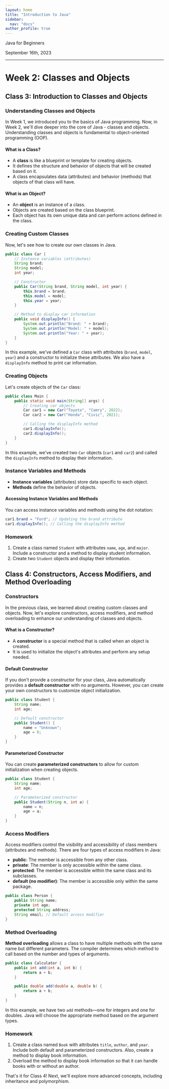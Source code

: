 ```yaml
---
layout: home
title: "Introduction to Java"
sidebar:
  nav: "docs"
author_profile: true
---
```


Java for Beginners

September 16th, 2023

***

# Week 2: Classes and Objects

## Class 3: Introduction to Classes and Objects

### Understanding Classes and Objects

In Week 1, we introduced you to the basics of Java programming. Now, in Week 2, we'll dive deeper into the core of Java - classes and objects. Understanding classes and objects is fundamental to object-oriented programming (OOP).

#### What is a Class?

- A **class** is like a blueprint or template for creating objects.
- It defines the structure and behavior of objects that will be created based on it.
- A class encapsulates data (attributes) and behavior (methods) that objects of that class will have.

#### What is an Object?

- An **object** is an instance of a class.
- Objects are created based on the class blueprint.
- Each object has its own unique data and can perform actions defined in the class.


### Creating Custom Classes

Now, let's see how to create our own classes in Java.

```java
public class Car {
    // Instance variables (attributes)
    String brand;
    String model;
    int year;

    // Constructor
    public Car(String brand, String model, int year) {
        this.brand = brand;
        this.model = model;
        this.year = year;
    }

    // Method to display car information
    public void displayInfo() {
        System.out.println("Brand: " + brand);
        System.out.println("Model: " + model);
        System.out.println("Year: " + year);
    }
}
```

In this example, we've defined a `Car` class with attributes (`brand`, `model`, `year`) and a constructor to initialize these attributes. We also have a `displayInfo` method to print car information.

### Creating Objects

Let's create objects of the `Car` class:

```java
public class Main {
    public static void main(String[] args) {
        // Creating car objects
        Car car1 = new Car("Toyota", "Camry", 2022);
        Car car2 = new Car("Honda", "Civic", 2021);

        // Calling the displayInfo method
        car1.displayInfo();
        car2.displayInfo();
    }
}
```

In this example, we've created two `Car` objects (`car1` and `car2`) and called the `displayInfo` method to display their information.

### Instance Variables and Methods

- **Instance variables** (attributes) store data specific to each object.
- **Methods** define the behavior of objects.

#### Accessing Instance Variables and Methods

You can access instance variables and methods using the dot notation:

```java
car1.brand = "Ford"; // Updating the brand attribute
car1.displayInfo(); // Calling the displayInfo method
```

### Homework

1. Create a class named `Student` with attributes `name`, `age`, and `major`. Include a constructor and a method to display student information.
2. Create two `Student` objects and display their information.

## Class 4: Constructors, Access Modifiers, and Method Overloading

### Constructors

In the previous class, we learned about creating custom classes and objects. Now, let's explore constructors, access modifiers, and method overloading to enhance our understanding of classes and objects.

#### What is a Constructor?

- A **constructor** is a special method that is called when an object is created.
- It is used to initialize the object's attributes and perform any setup needed.

#### Default Constructor

If you don't provide a constructor for your class, Java automatically provides a **default constructor** with no arguments. However, you can create your own constructors to customize object initialization.

```java
public class Student {
    String name;
    int age;

    // Default constructor
    public Student() {
        name = "Unknown";
        age = 0;
    }
}
```

#### Parameterized Constructor

You can create **parameterized constructors** to allow for custom initialization when creating objects.

```java
public class Student {
    String name;
    int age;

    // Parameterized constructor
    public Student(String n, int a) {
        name = n;
        age = a;
    }
}
```

### Access Modifiers

Access modifiers control the visibility and accessibility of class members (attributes and methods). There are four types of access modifiers in Java:

- **public**: The member is accessible from any other class.
- **private**: The member is only accessible within the same class.
- **protected**: The member is accessible within the same class and its subclasses.
- **default (no modifier)**: The member is accessible only within the same package.

```java
public class Person {
    public String name;
    private int age;
    protected String address;
    String email; // Default access modifier
}
```

### Method Overloading

**Method overloading** allows a class to have multiple methods with the same name but different parameters. The compiler determines which method to call based on the number and types of arguments.

```java
public class Calculator {
    public int add(int a, int b) {
        return a + b;
    }

    public double add(double a, double b) {
        return a + b;
    }
}
```

In this example, we have two `add` methods—one for integers and one for doubles. Java will choose the appropriate method based on the argument types.

### Homework

1. Create a class named `Book` with attributes `title`, `author`, and `year`. Include both default and parameterized constructors. Also, create a method to display book information.
2. Overload the method to display book information so that it can handle books with or without an author.

That's it for Class 4! Next, we'll explore more advanced concepts, including inheritance and polymorphism.